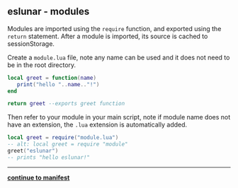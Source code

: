 eslunar - modules
---
Modules are imported using the `require` function, and exported using the `return` statement. After a module is imported, its source is cached to sessionStorage.

Create a `module.lua` file, note any name can be used and it does not need to be in the root directory.

```lua
local greet = function(name)
   print("hello "..name.."!")
end

return greet --exports greet function
```

Then refer to your module in your main script, note if module name does not have an extension, the `.lua` extension is automatically added.

```lua
local greet = require("module.lua")
-- alt: local greet = require "module"
greet("eslunar")
-- prints "hello eslunar!"
```


---
**[continue to manifest](./manifest.md)**










